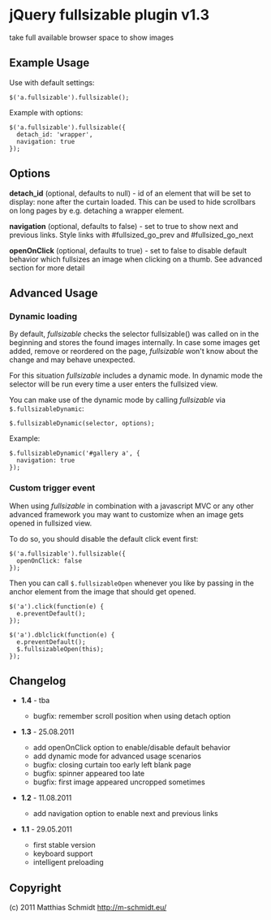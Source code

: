 # jQuery fullsizable plugin v1.3
take full available browser space to show images

## Example Usage
Use with default settings:

    $('a.fullsizable').fullsizable();

Example with options:

    $('a.fullsizable').fullsizable({
      detach_id: 'wrapper',
      navigation: true
    });

## Options
**detach_id** (optional, defaults to null) - id of an element that will be set to display: none after the curtain loaded.
This can be used to hide scrollbars on long pages by e.g. detaching a wrapper element.

**navigation** (optional, defaults to false) - set to true to show next and previous links.
Style links with #fullsized\_go\_prev and #fullsized\_go\_next

**openOnClick** (optional, defaults to true) - set to false to disable default behavior which fullsizes an image when clicking on a thumb.
See advanced section for more detail

## Advanced Usage

### Dynamic loading
By default, *fullsizable* checks the selector fullsizable() was called on in the beginning and stores the
found images internally. In case some images get added, remove or reordered on the page, *fullsizable*
won't know about the change and may behave unexpected.

For this situation *fullsizable* includes a dynamic mode. In dynamic mode the selector will be run every
time a user enters the fullsized view.

You can make use of the dynamic mode by calling *fullsizable* via `$.fullsizableDynamic`:

    $.fullsizableDynamic(selector, options);

Example:

    $.fullsizableDynamic('#gallery a', {
      navigation: true
    });

### Custom trigger event
When using *fullsizable* in combination with a javascript MVC or any other advanced framework you may want
to customize when an image gets opened in fullsized view.

To do so, you should disable the default click event first:

    $('a.fullsizable').fullsizable({
      openOnClick: false
    });

Then you can call `$.fullsizableOpen` whenever you like by passing in the anchor element from the image
that should get opened.

    $('a').click(function(e) {
      e.preventDefault();
    });

    $('a').dblclick(function(e) {
      e.preventDefault();
      $.fullsizableOpen(this);
    });


## Changelog
* **1.4** - tba
  * bugfix: remember scroll position when using detach option

* **1.3** - 25.08.2011
  * add openOnClick option to enable/disable default behavior
  * add dynamic mode for advanced usage scenarios
  * bugfix: closing curtain too early left blank page
  * bugfix: spinner appeared too late
  * bugfix: first image appeared uncropped sometimes

* **1.2** - 11.08.2011
  * add navigation option to enable next and previous links

* **1.1** - 29.05.2011
  * first stable version
  * keyboard support
  * intelligent preloading

## Copyright
(c) 2011 Matthias Schmidt <http://m-schmidt.eu/>
